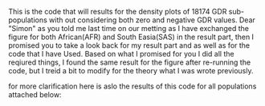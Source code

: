 This is the code that will results for the density plots of 18174 GDR sub-populations with out considering both zero and negative GDR values. Dear "Simon" as you told me last time on our 
metting as I have exchanged the figure for both African(AFR) and South Easia(SAS) in the result part, then I promised you to take a look back for my result part and as well as for the 
code that I have Used. Based on what I promised for you I did all the reqiured things, I found the same result for the figure after re-running the code, but I treid a bit to modify for 
the theory what I was wrote previously.

for more clarification here is aslo the results of this code for all populations attached below:
